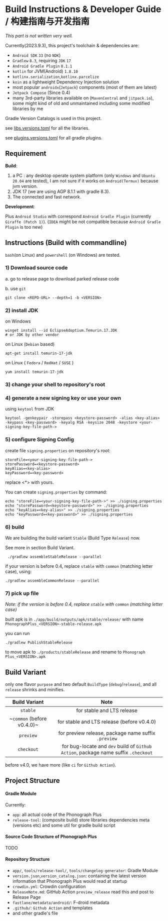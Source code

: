 # **Build Instructions & Developer Guide** / **构建指南与开发指南**

_This part is not written very well._

Currently(2023.9.3), this project's toolchain & dependencies are:

- `Android SDK` `33` (no `NDK`)
- `Gradlew` `8.3`, requiring `JDK` `17`
- `Android Gradle Plugin` `8.1.1`
- `kotlin` for JVM(Android) `1.8.10`
- `kotlinx.serialization`,`kotlinx.parcelize`
- `koin` as a lightweight Dependency Injection solution
- most popular `androidx`(`Jetpack`) components (most of them are latest)
- `Jetpack Compose` (Since 0.4)
- many 3rd-party libraries available on (`MavenCentral` and `jitpack.io`), some might kind of old and unmaintained
  including some modified libraries by me

Gradle Version Catalogs is used in this project.

see [libs.versions.toml](../gradle/libs.versions.toml) for all the libraries.

see [plugins.versions.toml](../gradle/plugins.versions.toml) for all gradle plugins.

## **Requirement**

**Build**:

1. a PC : any desktop operate system platform (only `Windows` and `Ubuntu 20.04` are tested), I am not sure if it works
   on `Android(Termux)` because jvm version.
2. JDK 17 (we are using AGP 8.1.1 with gradle 8.3).
3. The connected and fast network.

**Development**:

Plus `Android Studio` with correspond `Android Gradle Plugin` (currently `Giraffe (Patch 1)`). 
(`IDEA` might be not compatible because `Android Gradle Plugin` is too new)

## **Instructions (Build with commandline)**

`bash`(on Linux) and `powershell` (on Windows) are tested.

### 1) Download source code

a. go to release page to download parked release code

b. use `git`

```shell
git clone <REPO-URL> --depth=1 -b <VERSION>
```

### 2) install JDK

on Windows

```shell
winget install --id EclipseAdoptium.Temurin.17.JDK
# or JDK by other vendor
```

on Linux (`Debian` based)

```shell
apt-get install temurin-17-jdk
```

on Linux ( `Fedora` / `RedHat` / `SUSE` )

```shell
yum install temurin-17-jdk
```

### 3) change your shell to repository's root

### 4) generate a new signing key or use your own

using `keytool` from JDK

```shell
keytool -genkeypair -storepass <keystore-password> -alias <key-alias> -keypass <key-password> -keyalg RSA -keysize 2048 -keystore <your-signing-key-file-path->
```

### 5) configure Signing Config

create file `signing.properties` on repository's root:

```properties
storeFile=<your-signing-key-file-path->
storePassword=<keystore-password>
keyAlias=<key-alias>
keyPassword=<key-password>
```

replace <\*> with yours.

You can create `signing.properties` by command:

```shell
echo "storeFile=<your-signing-key-file-path->" >> ./signing.properties
echo "storePassword=<keystore-password>" >> ./signing.properties
echo "keyAlias=<key-alias>" >> ./signing.properties
echo "keyPassword=<key-password>" >> ./signing.properties
```

### 6) build

We are building the build variant `Stable` (Build Type `Release`) now.

See more in section Build Variant.

```shell
 ./gradlew assembleStableRelease --parallel
```

if your version is before 0.4, replace `stable` with `common` (matching letter case), using:

```shell
./gradlew assembleCommonRelease --parallel
```

### 7) pick up file

_Note: if the version is before 0.4, replace `stable` with `common` (matching letter case)_

built apk is in `./app/build/outputs/apk/stable/release/` with name `PhonographPlus_<VERSION>-stable-release.apk`

you can run

```shell
./gradlew PublishStableRelease
```

to move apk to `./products/stableRelease` and rename to `Phonograph Plus_<VERSION>.apk`

## Build Variant

only one flavor `purpose` and two default `BuildType` (`debug`/`release`), and all `release` shrinks and minifies.

|       Build Variant        |                                        Note                                        |
|:--------------------------:|:----------------------------------------------------------------------------------:|
|          `stable`          |                             for stable and LTS release                             |
| ~`common` (before v0.4.0)~ |                     for stable and LTS release (before v0.4.0)                     |
|         `preview`          |                for preview release, package name suffix `.preview`                 |
|         `checkout`         | for bug-locate and `dev` build of `Github Action`, package name suffix `.checkout` |

before v4.0, we have more (like `ci` for `Github Action`).

## Project Structure

#### Gradle Module

Currently:

- `app`: all actual code of the Phonograph Plus
- `release-tool`: (composite build) store libraries dependencies meta (versions etc) and some util for gradle build
  script

#### Source Code Structure of Phonograph Plus

TODO

#### Repository Structure

- `app/`, `tools/release-tool/`, `tools/changelog-generator`: Gradle Module
- `version.json`,`version_catalog.json`: containing the latest version information that Phonograph Plus would read at
  startup
- `crowdin.yml`: Crowdin configuration
- `ReleaseNote.md`: GitHub Action `preview_release` read this and post to Release Page
- `fastlane/metadata/android/`: F-droid metadata
- `.github/`: `Github Action` and templates
- and other gradle's file

